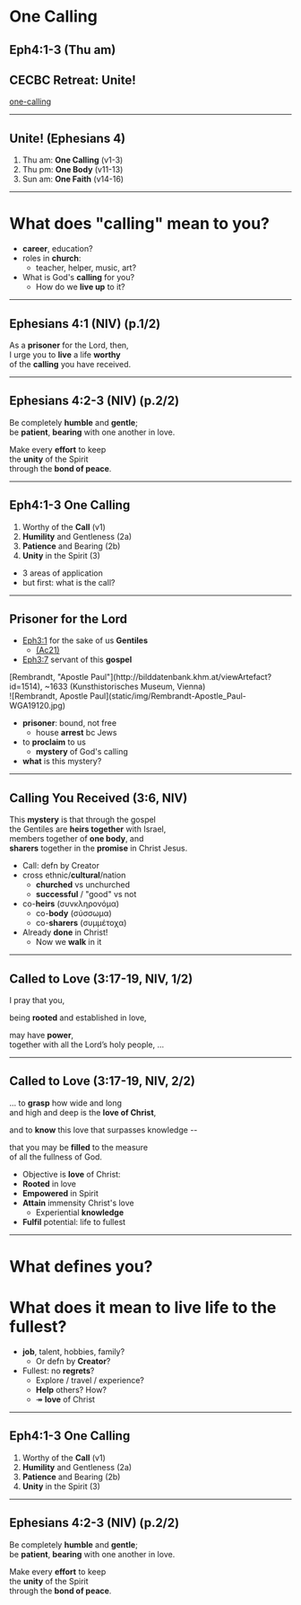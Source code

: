 <!-- .slide: data-background-image="static/bg/unsplash-mE5MBZX5sko-leaves.jpg" -->
# One Calling
## Eph4:1-3 (Thu am)
## CECBC Retreat: Unite!

>>>
[one-calling](http://one-calling.seanho.com/)

---
<!-- .slide: data-background-image="static/bg/unsplash-mE5MBZX5sko-leaves.jpg" -->
## Unite! (Ephesians 4)
1. <span class="hl1">Thu am</span>:
  **One Calling** <span class="hl2">(v1-3)</span>
2. <span class="hl1">Thu pm</span>:
  **One Body** <span class="hl2">(v11-13)</span>
3. <span class="hl1">Sun am</span>:
  **One Faith** <span class="hl2">(v14-16)</span>

---
<!-- .slide: class="Q" data-background="white" -->
# What does "**calling**" mean to you?

>>>
+ **career**, education?
+ roles in **church**:
  + teacher, helper, music, art?
+ What is God's **calling** for you?
  + How do we **live up** to it?

---
## Ephesians 4:1 (NIV) (p.1/2)
As a **prisoner** for the Lord, then, <br/>
I urge you to **live** a life **worthy** <br/>
of the **calling** you have received.

---
## Ephesians 4:2-3 (NIV) (p.2/2)
Be completely **humble** and **gentle**; <br/>
be **patient**, **bearing** with one another in love.

Make every **effort** to keep <br/>
the **unity** of the Spirit <br/>
through the **bond of peace**.

---
<!-- .slide: data-background-image="static/bg/unsplash-DiKkJKvDi64-tree_road.jpg" -->

## Eph4:1-3 One Calling
1. Worthy of the **Call** <span class="hl2">(v1)</span>
2. **Humility** and Gentleness <span class="hl2">(2a)</span>
3. **Patience** and Bearing <span class="hl2">(2b)</span>
4. **Unity** in the Spirit <span class="hl2">(3)</span>

>>>
+ 3 areas of application
+ but first: what is the call?

---
## Prisoner for the Lord

<div class="imgbox"><div>

+ [Eph3:1](https://mobile.biblegateway.com/passage/?search=eph3.1)
  for the sake of us **Gentiles**
  + [(Ac21)](https://mobile.biblegateway.com/passage/?search=ac21.27-29)
+ [Eph3:7](https://mobile.biblegateway.com/passage/?search=eph3.7)
  servant of this **gospel**

<div class="caption">
[Rembrandt, "Apostle Paul"](http://bilddatenbank.khm.at/viewArtefact?id=1514),
~1633 (Kunsthistorisches Museum, Vienna)
</div>

</div><div style="flex:2">
![Rembrandt, Apostle Paul](static/img/Rembrandt-Apostle_Paul-WGA19120.jpg)
</div></div>

>>>
+ **prisoner**: bound, not free
  + house **arrest** bc Jews
+ to **proclaim** to us
  + **mystery** of God's calling
+ **what** is this mystery?

---
<!-- data-background-image="static/bg/" creator -->

## Calling You Received (3:6, NIV)
This **mystery** is that through the gospel <br/>
the Gentiles are **heirs together** with Israel, <br/>
members together of **one body**, and <br/>
**sharers** together in the **promise** in Christ Jesus.

>>>
+ Call: defn by Creator
+ cross ethnic/**cultural**/nation
  + **churched** vs unchurched
  + **successful** / "good" vs not
+ co-**heirs** (συνκληρονόμα)
  + co-**body** (σύσσωμα)
  + co-**sharers** (συμμέτοχα)
+ Already **done** in Christ!
  + Now we **walk** in it

---
## Called to Love (3:17-19, NIV, 1/2)
I pray that you,

being **rooted** and established in love,

may have **power**, <br/>
together with all the Lord’s holy people, ...

---
## Called to Love (3:17-19, NIV, 2/2)
... to **grasp** how wide and long <br/>
and high and deep is the **love of Christ**,

and to **know** this love that surpasses knowledge --

that you may be **filled** to the measure <br/>
of all the fullness of God.

>>>
+ Objective is **love** of Christ:
+ **Rooted** in love
+ **Empowered** in Spirit
+ **Attain** immensity Christ's love
  + Experiential **knowledge**
+ **Fulfil** potential: life to fullest

---
<!-- .slide: class="Q" data-background="white" -->
# What **defines** you?
# What does it mean to live life to the **fullest**?

>>>
+ **job**, talent, hobbies, family?
  + Or defn by **Creator**?
+ Fullest: no **regrets**?
  + Explore / travel / experience?
  + **Help** others? How?
  + &Rarr; **love** of Christ

---
<!-- .slide: data-background-image="static/bg/unsplash-DiKkJKvDi64-tree_road.jpg" -->

## Eph4:1-3 One Calling
1. Worthy of the **Call** <span class="hl2">(v1)</span>
2. **Humility** and Gentleness <span class="hl2">(2a)</span>
3. **Patience** and Bearing <span class="hl2">(2b)</span>
4. **Unity** in the Spirit <span class="hl2">(3)</span>

---
## Ephesians 4:2-3 (NIV) (p.2/2)
Be completely **humble** and **gentle**; <br/>
be **patient**, **bearing** with one another in love.

Make every **effort** to keep <br/>
the **unity** of the Spirit <br/>
through the **bond of peace**.


